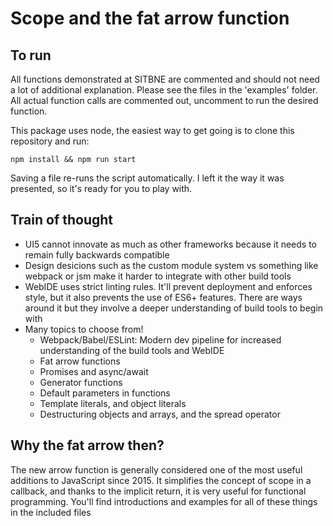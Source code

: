 # Scope and the fat arrow function

## To run 

All functions demonstrated at SITBNE are commented and should not need a lot of additional explanation. Please see the files in the 'examples' folder. All actual function calls are commented out, uncomment to run the desired function. 

This package uses node, the easiest way to get going is to clone this repository and run:

`npm install && npm run start`

Saving a file re-runs the script automatically. I left it the way it was presented, so it's ready for you to play with. 

## Train of thought

- UI5 cannot innovate as much as other frameworks because it needs to remain fully backwards compatible
- Design desicions such as the custom module system vs something like webpack or jsm make it harder to 
integrate with other build tools
- WebIDE uses strict linting rules. It'll prevent deployment and enforces style, but it also 
prevents the use of ES6+ features. There are ways around it but they involve a deeper understanding of build tools
to begin with
- Many topics to choose from!
  - Webpack/Babel/ESLint: Modern dev pipeline for increased understanding of the build tools and WebIDE
  - Fat arrow functions
  - Promises and async/await
  - Generator functions
  - Default parameters in functions
  - Template literals, and object literals
  - Destructuring objects and arrays, and the spread operator

## Why the fat arrow then?

The new arrow function is generally considered one of the most useful additions to JavaScript since 2015. It simplifies the concept of scope in a callback, and thanks to the implicit return, it is very useful for functional programming. You'll find introductions and examples for all of these things in the included files